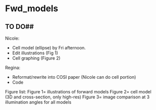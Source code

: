 # Fwd_models

## TO DO##
Nicole: 
- Cell model (ellipse) by Fri afternoon. 
- Edit illustrations (Fig 1)
- Cell graphing (Figure 2)

Regina:
- Reformat/rewrite into COSI paper (Nicole can do cell portion)
- Code

Figure list:
Figure 1= illustrations of forward models
Figure 2= cell model (3D and cross-section, only high-res)
Figure 3= image comparison at 3 illumination angles for all models
